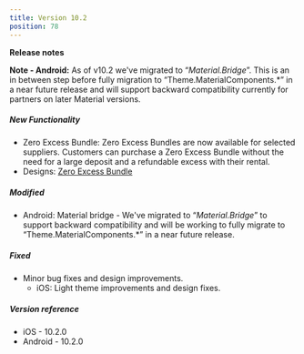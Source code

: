 ```yaml
---
title: Version 10.2
position: 78
---
```


**Release notes**

**Note - Android:** As of v10.2 we've migrated to “_Material.Bridge_”. This is an in between step before fully migration to “Theme.MaterialComponents.*” in a near future release and will support backward compatibility currently for partners on later Material versions.

##### New Functionality
* Zero Excess Bundle: Zero Excess Bundles are now available for selected suppliers. Customers can purchase a Zero Excess Bundle without the need for a large deposit and a refundable excess with their rental.
* Designs: <a href="https://cartrawler.invisionapp.com/share/C6V19MYFBPY#/screens/395426170" target="_blank">Zero Excess Bundle</a>

##### Modified
* Android: Material bridge -  We've migrated to “_Material.Bridge_” to support backward compatibility and will be working to fully migrate to “Theme.MaterialComponents.*” in a near future release.
 
##### Fixed
* Minor bug fixes and design improvements.
   * iOS: Light theme improvements and design fixes.

##### Version reference 
* iOS - 10.2.0
* Android - 10.2.0
